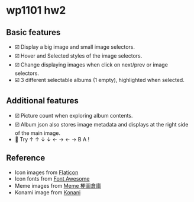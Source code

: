 # wp1101 hw2
## Basic features
- ☑️ Display a big image and small image selectors.
- ☑️ Hover and Selected styles of the image selectors.
- ☑️ Change displaying images when click on next/prev or image selectors.
- ☑️ 3 different selectable albums (1 empty), highlighted when selected.

## Additional features
- ☑️ Picture count when exploring album contents.
- ☑️ Album json also stores image metadata and displays at the right side of the main image.
- 🥚 Try ↑ ↑ ↓ ↓ ← → ← → B A !

## Reference
- Icon images from [Flaticon](https://www.flaticon.com/)
- Icon fonts from [Font Awesome](https://fontawesome.com/)
- Meme images from [Meme 梗圖倉庫](https://memes.tw/)
- Konami image from [Konani](https://www.konami.com)